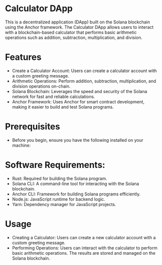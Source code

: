 # Calculator DApp
This is a decentralized application (DApp) built on the Solana blockchain using the Anchor framework. The Calculator DApp allows users to interact with a blockchain-based calculator that performs basic arithmetic operations such as addition, subtraction, multiplication, and division.

# Features
- Create a Calculator Account: Users can create a calculator account with a custom greeting message.
- Arithmetic Operations: Perform addition, subtraction, multiplication, and division operations on-chain.
- Solana Blockchain: Leverages the speed and security of the Solana network for fast and reliable calculations.
- Anchor Framework: Uses Anchor for smart contract development, making it easier to build and test Solana programs.

# Prerequisites
- Before you begin, ensure you have the following installed on your machine:

# Software Requirements:
- Rust: Required for building the Solana program.
- Solana CLI: A command-line tool for interacting with the Solana blockchain.
- Anchor CLI: Framework for building Solana programs efficiently.
- Node.js: JavaScript runtime for backend logic.
- Yarn: Dependency manager for JavaScript projects.

# Usage
- Creating a Calculator: Users can create a new calculator account with a custom greeting message.
- Performing Operations: Users can interact with the calculator to perform basic arithmetic operations. The results are stored and managed on the Solana blockchain.

